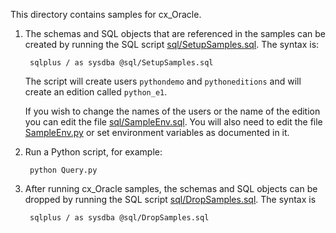 This directory contains samples for cx_Oracle.

1. The schemas and SQL objects that are referenced in the samples can be
   created by running the SQL script
   [sql/SetupSamples.sql][1]. The
   syntax is:

        sqlplus / as sysdba @sql/SetupSamples.sql

   The script will create users `pythondemo` and `pythoneditions` and
   will create an edition called `python_e1`.

   If you wish to change the names of the users or the name of the
   edition you can edit the file [sql/SampleEnv.sql][2]. You will also
   need to edit the file [SampleEnv.py][4] or set environment variables
   as documented in it.

2. Run a Python script, for example:

        python Query.py

3. After running cx_Oracle samples, the schemas and SQL objects can be
   dropped by running the SQL script [sql/DropSamples.sql][3]. The
   syntax is

        sqlplus / as sysdba @sql/DropSamples.sql

[1]: https://github.com/oracle/python-cx_Oracle/blob/master/samples/sql/SetupSamples.sql
[2]: https://github.com/oracle/python-cx_Oracle/blob/master/samples/sql/SampleEnv.sql
[3]: https://github.com/oracle/python-cx_Oracle/blob/master/samples/sql/DropSamples.sql
[4]: https://github.com/oracle/python-cx_Oracle/blob/master/samples/SampleEnv.py
